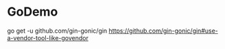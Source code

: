 # GoDemo
go get -u github.com/gin-gonic/gin
https://github.com/gin-gonic/gin#use-a-vendor-tool-like-govendor
